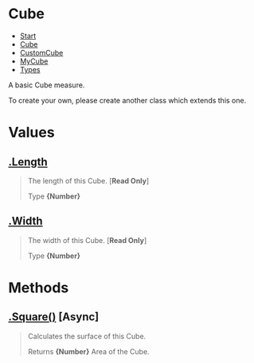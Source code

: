 
# Cube

* [Start](https://github.com/QSmally/Docgen/blob/Test/Documentations/Index.md)
* [Cube](https://github.com/QSmally/Docgen/blob/Test/Documentations/Cube.md)
* [CustomCube](https://github.com/QSmally/Docgen/blob/Test/Documentations/CustomCube.md)
* [MyCube](https://github.com/QSmally/Docgen/blob/Test/Documentations/MyCube.md)
* [Types](https://github.com/QSmally/Docgen/blob/Test/Documentations/Types.md)

A basic Cube measure.

To create your own, please create another class which extends this one.



# Values
## [.Length](https://github.com/QSmally/Docgen/blob/Test/lib/Cube.js#L13)
> The length of this Cube. [**Read Only**]
>
> Type **{Number}**

## [.Width](https://github.com/QSmally/Docgen/blob/Test/lib/Cube.js#L21)
> The width of this Cube. [**Read Only**]
>
> Type **{Number}**

# Methods
## [.Square()](https://github.com/QSmally/Docgen/blob/Test/lib/Cube.js#L31) [**Async**]
> Calculates the surface of this Cube.
>
> Returns **{Number}** Area of the Cube.
